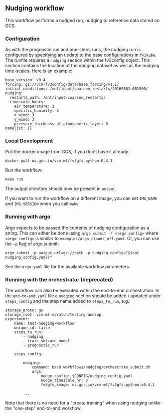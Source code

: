 ## Nudging workflow

This workflow performs a nudged run, nudging to reference data stored on GCS.


### Configuration

As with the prognostic run and one-steps runs, the nudging run is configured
by specifying an update to the base configurations in `fv3kube`. The runfile
requires a `nudging` section within the fv3config object. This section
contains the location of the nudging dataset as well as the nudging
time-scales. Here is an example:
```
base_version: v0.4
forcing: gs://vcm-fv3config/data/base_forcing/v1.1/
initial_conditions: /mnt/input/coarsen_restarts/20160801.001500/
nudging:
  restarts_path: /mnt/input/coarsen_restarts/
  timescale_hours:
    air_temperature: 3
    specific_humidity: 3
    x_wind: 3
    y_wind: 3
    pressure_thickness_of_atmospheric_layer: 3
namelist: {}
```


### Local Development

Pull the docker image from GCS, if you don't have it already:

    docker pull us.gcr.io/vcm-ml/fv3gfs-python:0.4.1

Run the workflow:

    make run

The output directory should now be present in `output`.

If you want to run the workflow on a different image, you can set `IMG_NAME`
and `IMG_VERSION` when you call `make`.

### Running with argo


Argo expects to be passed the contents of nudging configuration as a string.
This can either be done using `argo submit -f <argo config>` where `<argo
config>` is similar to `examples/argo_clouds_off.yaml`. Or, you can use the
`-p` flag of argo submit:

    argo submit -p output-url=gs://path -p nudging-config="$(cat nudging_config.yaml)"

See the `argo.yaml` file for the available workflow parameters.

### Running with the orchestrator (deprecated)

The workflow can also be executed within the end-to-end orchestration.  In
the `end-to-end.yaml` file a `nudging` section should be added / updated 
under `steps_config` and the step name added to `steps_to_run`, e.g.: 

    storage_proto: gs
    storage_root: vcm-ml-scratch/testing-andrep
    experiment:
        name: test-nudging-workflow
        unique_id: false
        steps_to_run:
            - nudging
            - train_sklearn_model
            - prognostic_run
    
        steps_config:

            nudging:
                command: bash workflows/nudging/orchestrate_submit.sh
                args:
                    nudge_config: $CONFIG/nudging_config.yaml
                    nudge_timescale_hr: 3
                    fv3gfs_image: us.gcr.io/vcm-ml/fv3gfs-python:v0.4.1

            ...

Note that there is no need for a "create training" when using nudging 
unlike the "one-step" end-to-end workflow.
